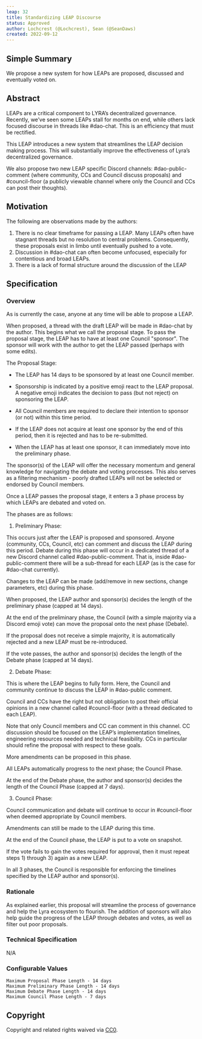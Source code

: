 ```yaml
---
leap: 32
title: Standardizing LEAP Discourse
status: Approved
author: Lochcrest (@Lochcrest), Sean (@SeanDaws)
created: 2022-09-12
---
```


<!--You can leave these HTML comments in your merged LEAP and delete the visible duplicate text guides, they will not appear and may be helpful to refer to if you edit it again. This is the suggested template for new LEAPs. Note that a LEAP number will be assigned by an editor. When opening a pull request to submit your LEAP, please use an abbreviated title in the filename, `leap-draft_title_abbrev.md`. The title should be 44 characters or less.-->

## Simple Summary
<!--"If you can't explain it simply, you don't understand it well enough." Simply describe the outcome the proposed changes intends to achieve. This should be non-technical and accessible to a casual community member.-->
We propose a new system for how LEAPs are proposed, discussed and eventually voted on.

## Abstract
<!--A short (~200 word) description of the proposed change, the abstract should clearly describe the proposed change. This is what *will* be done if the LEAP is implemented, not *why* it should be done or *how* it will be done. If the LEAP proposes deploying a new contract, write, "we propose to deploy a new contract that will do x".-->

LEAPs are a critical component to LYRA’s decentralized governance. Recently, we’ve seen some LEAPs stall for months on end, while others lack focused discourse in threads like #dao-chat. This is an efficiency that must be rectified.

This LEAP introduces a new system that streamlines the LEAP decision making process. This will substantially improve the effectiveness of Lyra’s decentralized governance. 

We also propose two new LEAP specific Discord channels: #dao-public-comment (where community, CCs and Council discuss proposals) and #council-floor (a publicly viewable channel where only the Council and CCs can post their thoughts).


## Motivation
<!--This is the problem statement. This is the *why* of the LEAP. It should clearly explain *why* the current state of the protocol is inadequate.  It is critical that you explain *why* the change is needed, if the LEAP proposes changing how something is calculated, you must address *why* the current calculation is inaccurate or wrong. This is not the place to describe how the LEAP will address the issue!-->
The following are observations made by the authors:
1. There is no clear timeframe for passing a LEAP. Many LEAPs often have stagnant threads but no resolution to central problems. Consequently, these proposals exist in limbo until eventually pushed to a vote.
2. Discussion in #dao-chat can often become unfocused, especially for contentious and broad LEAPs. 		
3. There is a lack of formal structure around the discussion of the LEAP


## Specification
<!--The specification should describe the syntax and semantics of any new feature, there are five sections
1. Overview
2. Rationale
3. Technical Specification
4. Test Cases
5. Configurable Values
-->

### Overview
<!--This is a high level overview of *how* the LEAP will solve the problem. The overview should clearly describe how the new feature will be implemented.-->
As is currently the case, anyone at any time will be able to propose a LEAP. 

When proposed, a thread with the draft LEAP will be made in #dao-chat by the author. This begins what we call the proposal stage. To pass the proposal stage, the LEAP has to have at least one Council "sponsor". The sponsor will work with the author to get the LEAP passed (perhaps with some edits).

The Proposal Stage:

- The LEAP has 14 days to be sponsored by at least one Council member. 

- Sponsorship is indicated by a positive emoji react to the LEAP proposal. A negative emoji indicates the decision to pass (but not reject) on sponsoring the LEAP. 

- All Council members are required to declare their intention to sponsor (or not) within this time period.

- If the LEAP does not acquire at least one sponsor by the end of this period, then it is rejected and has to be re-submitted.

- When the LEAP has at least one sponsor, it can immediately move into the preliminary phase. 

The sponsor(s) of the LEAP will offer the necessary momentum and general knowledge for navigating the debate and voting processes. This also serves as a filtering mechanism - poorly drafted LEAPs will not be selected or endorsed by Council members.

Once a LEAP passes the proposal stage, it enters a 3 phase process by which LEAPs are debated and voted on.

The phases are as follows:

1) Preliminary Phase: 

This occurs just after the LEAP is proposed and sponsored. Anyone (community, CCs, Council, etc) can comment and discuss the LEAP during this period. Debate during this phase will occur in a dedicated thread of a new Discord channel called #dao-public-comment. That is, inside #dao-public-comment there will be a sub-thread for each LEAP (as is the case for #dao-chat currently). 

Changes to the LEAP can be made (add/remove in new sections, change parameters, etc) during this phase.

When proposed, the LEAP author and sponsor(s) decides the length of the preliminary phase (capped at 14 days).

At the end of the preliminary phase, the Council (with a simple majority via a Discord emoji vote) can move the proposal onto the next phase (Debate). 

If the proposal does not receive a simple majority, it is automatically rejected and a new LEAP must be re-introduced.

If the vote passes, the author and sponsor(s) decides the length of the Debate phase (capped at 14 days).

2) Debate Phase: 

This is where the LEAP begins to fully form. Here, the Council and community continue to discuss the LEAP in #dao-public comment. 

Council and CCs have the right but not obligation to post their official opinions in a new channel called #council-floor (with a thread dedicated to each LEAP). 

Note that only Council members and CC can comment in this channel. CC discussion should be focused on the LEAP’s implementation timelines, engineering resources needed and technical feasibility. CCs in particular should refine the proposal with respect to these goals.

More amendments can be proposed in this phase. 

All LEAPs automatically progress to the next phase; the Council Phase.

At the end of the Debate phase, the author and sponsor(s) decides the length of the Council Phase (capped at 7 days). 

3) Council Phase: 

Council communication and debate will continue to occur in #council-floor when deemed appropriate by Council members.

Amendments can still be made to the LEAP during this time.

At the end of the Council phase, the LEAP is put to a vote on snapshot. 

If the vote fails to gain the votes required for approval, then it must repeat steps 1) through 3) again as a new LEAP.

In all 3 phases, the Council is responsible for enforcing the timelines specified by the LEAP author and sponsor(s). 



### Rationale
<!--This is where you explain the reasoning behind how you propose to solve the problem. Why did you propose to implement the change in this way, what were the considerations and trade-offs. The rationale fleshes out what motivated the design and why particular design decisions were made. It should describe alternate designs that were considered and related work. The rationale may also provide evidence of consensus within the community, and should discuss important objections or concerns raised during discussion.-->
As explained earlier, this proposal will streamline the process of governance and help the Lyra ecosystem to flourish. The addition of sponsors will also help guide the progress of the LEAP through debates and votes, as well as filter out poor proposals. 

### Technical Specification
<!--The technical specification should outline the public API of the changes proposed. That is, changes to any of the interfaces Lyra currently exposes or the creations of new ones.-->

N/A


### Configurable Values
<!--Please list all values configurable under this implementation.-->
```
Maximum Proposal Phase Length - 14 days
Maximum Preliminary Phase Length - 14 days
Maximum Debate Phase Length - 14 days
Maximum Council Phase Length - 7 days

```

## Copyright
Copyright and related rights waived via [CC0](https://creativecommons.org/publicdomain/zero/1.0/).
